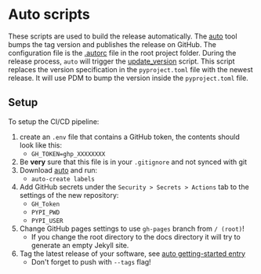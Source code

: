 # Auto scripts

These scripts are used to build the release automatically.
The [auto](https://intuit.github.io/auto/) tool bumps the tag version and publishes the release on GitHub.
The configuration file is the [.autorc](../.autorc) file in the root project folder.
During the release process, `auto` will trigger the [update_version](update_version.sh) script.
This script replaces the version specification in the `pyproject.toml` file with the newest release.
It will use PDM to bump the version inside the `pyproject.toml` file.

## Setup

To setup the CI/CD pipeline:
1. create an `.env` file that contains a GitHub token, the contents should look like this:
    - `GH_TOKEN=ghp_XXXXXXXX`
2. Be **very** sure that this file is in your `.gitignore` and not synced with git
3. Download [auto](https://intuit.github.io/auto/) and run:
    - `auto-create labels`
4. Add GitHub secrets under the `Security > Secrets > Actions` tab to the settings of the new repository:
    - `GH_Token`
    - `PYPI_PWD`
    - `PYPI_USER`
5. Change GitHub pages settings to use `gh-pages` branch from `/ (root)`!
    - If you change the root directory to the docs directory it will try to generate an empty Jekyll site.
5. Tag the latest release of your software, see [auto getting-started entry](https://intuit.github.io/auto/docs/welcome/getting-started#make-latest-release)
    - Don't forget to push with `--tags` flag!
